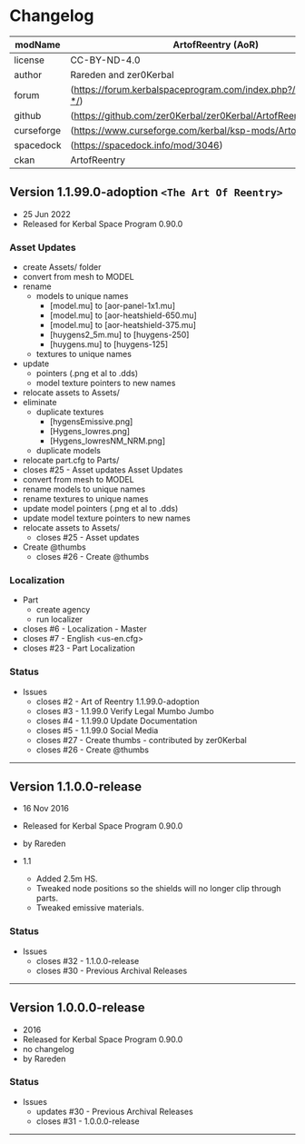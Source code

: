 ﻿# Changelog  
  
| modName    | ArtofReentry (AoR)                                                |
| ---------- | ----------------------------------------------------------------- |
| license    | CC-BY-ND-4.0                                                      |
| author     | Rareden and zer0Kerbal                                            |
| forum      | (https://forum.kerbalspaceprogram.com/index.php?/topic/208628-*/) |
| github     | (https://github.com/zer0Kerbal/zer0Kerbal/ArtofReentry)           |
| curseforge | (https://www.curseforge.com/kerbal/ksp-mods/ArtofReentry)         |
| spacedock  | (https://spacedock.info/mod/3046)                                 |
| ckan       | ArtofReentry                                                      |

## Version 1.1.99.0-adoption `<The Art Of Reentry>`

* 25 Jun 2022
* Released for Kerbal Space Program 0.90.0

### Asset Updates

* create Assets/ folder
* convert from mesh to MODEL
* rename
  * models to unique names
    * [model.mu] to [aor-panel-1x1.mu]
    * [model.mu] to [aor-heatshield-650.mu]
    * [model.mu] to [aor-heatshield-375.mu]
    * [huygens2_5m.mu] to [huygens-250]
    * [huygens.mu] to [huygens-125]
  * textures to unique names
* update
  * pointers (.png et al to .dds)
  * model texture pointers to new names
* relocate assets to Assets/
* eliminate
  * duplicate textures
    * [hygensEmissive.png]
    * [Hygens_lowres.png]
    * [Hygens_lowresNM_NRM.png]
  * duplicate models
* relocate part.cfg to Parts/
* closes #25 - Asset updates
Asset Updates
* convert from mesh to MODEL
* rename models to unique names
* rename textures to unique names
* update model pointers (.png et al to .dds)
* update model texture pointers to new names
* relocate assets to Assets/
  * closes #25 - Asset updates
* Create @thumbs
  * closes #26 - Create @thumbs

### Localization

* Part
  * create agency
  * run localizer
* closes #6 - Localization - Master
* closes #7 - English <us-en.cfg>
* closes #23 - Part Localization

### Status

* Issues
  * closes #2 - Art of Reentry 1.1.99.0-adoption <NAME>
  * closes #3 - 1.1.99.0 Verify Legal Mumbo Jumbo
  * closes #4 - 1.1.99.0 Update Documentation
  * closes #5 - 1.1.99.0 Social Media
  * closes #27 - Create thumbs - contributed by zer0Kerbal
  * closes #26 - Create @thumbs

---

## Version 1.1.0.0-release

* 16 Nov 2016
* Released for Kerbal Space Program 0.90.0
* by Rareden

* 1.1
  * Added 2.5m HS.
  * Tweaked node positions so the shields will no longer clip through parts.
  * Tweaked emissive materials.

### Status

* Issues
  * closes #32 - 1.1.0.0-release
  * closes #30 - Previous Archival Releases

---

## Version 1.0.0.0-release

* 2016
* Released for Kerbal Space Program 0.90.0
* no changelog
* by Rareden

### Status

* Issues
  * updates #30 - Previous Archival Releases
  * closes #31 - 1.0.0.0-release

---

<!-- CC BY-ND 4.0 zer0Kerbal -->
